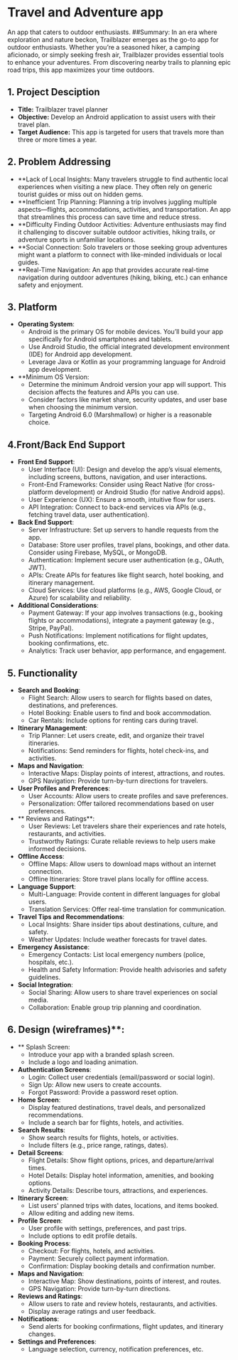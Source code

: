 # Travel and Adventure app
An app that caters to outdoor enthusiasts.
##Summary:
In an era where exploration and nature beckon, Trailblazer emerges as the go-to app for outdoor enthusiasts. Whether you’re a seasoned hiker, a camping aficionado, or simply seeking fresh air, Trailblazer provides essential tools to enhance your adventures. From discovering nearby trails to planning epic road trips, this app maximizes your time outdoors.
## 1. Project Desciption
* **Title:** Trailblazer travel planner
* **Objective:** Develop an Android application to assist users with their travel plan.
* **Target Audience:** This app is targeted for users that travels more than three or more times a year.
## 2. Problem Addressing
* **Lack of Local Insights: Many travelers struggle to find authentic local experiences when visiting a new place. They often rely on generic tourist guides or miss out on hidden gems.
* **Inefficient Trip Planning: Planning a trip involves juggling multiple aspects—flights, accommodations, activities, and transportation. An app that streamlines this process can save time and reduce stress.
* **Difficulty Finding Outdoor Activities: Adventure enthusiasts may find it challenging to discover suitable outdoor activities, hiking trails, or adventure sports in unfamiliar locations.
* **Social Connection: Solo travelers or those seeking group adventures might want a platform to connect with like-minded individuals or local guides.
* **Real-Time Navigation: An app that provides accurate real-time navigation during outdoor adventures (hiking, biking, etc.) can enhance safety and enjoyment.
## 3. Platform
* **Operating System**:
     * Android is the primary OS for mobile devices. You’ll build your app specifically for Android smartphones and tablets.
	 * Use Android Studio, the official integrated development environment (IDE) for Android app development.
	 * Leverage Java or Kotlin as your programming language for Android app development.
* **Minimum OS Version:	
     * Determine the minimum Android version your app will support. This decision affects the features and APIs you can use.
     * Consider factors like market share, security updates, and user base when choosing the minimum version.
     * Targeting Android 6.0 (Marshmallow) or higher is a reasonable choice.
## 4.Front/Back End Support
* **Front End Support**:
     * User Interface (UI): Design and develop the app’s visual elements, including screens, buttons, navigation, and user interactions.
	 * Front-End Frameworks: Consider using React Native (for cross-platform development) or Android Studio (for native Android apps).
	 * User Experience (UX): Ensure a smooth, intuitive flow for users.
	 * API Integration: Connect to back-end services via APIs (e.g., fetching travel data, user authentication).
* **Back End Support**:
     * Server Infrastructure: Set up servers to handle requests from the app.
	 * Database: Store user profiles, travel plans, bookings, and other data. Consider using Firebase, MySQL, or MongoDB.
     * Authentication: Implement secure user authentication (e.g., OAuth, JWT).
     * APIs: Create APIs for features like flight search, hotel booking, and itinerary management.
     * Cloud Services: Use cloud platforms (e.g., AWS, Google Cloud, or Azure) for scalability and reliability.
* **Additional Considerations**:
     * Payment Gateway: If your app involves transactions (e.g., booking flights or accommodations), integrate a payment gateway (e.g., Stripe, PayPal).
     * Push Notifications: Implement notifications for flight updates, booking confirmations, etc.
     * Analytics: Track user behavior, app performance, and engagement.
## 5. Functionality
* **Search and Booking**:
     * Flight Search: Allow users to search for flights based on dates, destinations, and preferences.
     * Hotel Booking: Enable users to find and book accommodation.
     * Car Rentals: Include options for renting cars during travel.
* **Itinerary Management**:
     * Trip Planner: Let users create, edit, and organize their travel itineraries.
     * Notifications: Send reminders for flights, hotel check-ins, and activities.
* **Maps and Navigation**:
     * Interactive Maps: Display points of interest, attractions, and routes.
     * GPS Navigation: Provide turn-by-turn directions for travelers.
* **User Profiles and Preferences**:
     * User Accounts: Allow users to create profiles and save preferences.
     * Personalization: Offer tailored recommendations based on user preferences.
* ** Reviews and Ratings**:
     * User Reviews: Let travelers share their experiences and rate hotels, restaurants, and activities.
     * Trustworthy Ratings: Curate reliable reviews to help users make informed decisions.
* **Offline Access**:
     * Offline Maps: Allow users to download maps without an internet connection.
     * Offline Itineraries: Store travel plans locally for offline access.
* **Language Support**:
     * Multi-Language: Provide content in different languages for global users.
     * Translation Services: Offer real-time translation for communication.
* **Travel Tips and Recommendations**:
     * Local Insights: Share insider tips about destinations, culture, and safety.
     * Weather Updates: Include weather forecasts for travel dates.
* **Emergency Assistance**:
     * Emergency Contacts: List local emergency numbers (police, hospitals, etc.).
     * Health and Safety Information: Provide health advisories and safety guidelines.
* **Social Integration**:
     * Social Sharing: Allow users to share travel experiences on social media.
     * Collaboration: Enable group trip planning and coordination.
## 6. Design (wireframes)**:
* ** Splash Screen:
     * Introduce your app with a branded splash screen.
     * Include a logo and loading animation.
* **Authentication Screens**:
     * Login: Collect user credentials (email/password or social login).
     * Sign Up: Allow new users to create accounts.
     * Forgot Password: Provide a password reset option.
* **Home Screen**:
     * Display featured destinations, travel deals, and personalized recommendations.
     * Include a search bar for flights, hotels, and activities.
* **Search Results**:
     * Show search results for flights, hotels, or activities.
     * Include filters (e.g., price range, ratings, dates).
* **Detail Screens**:
     * Flight Details: Show flight options, prices, and departure/arrival times.
     * Hotel Details: Display hotel information, amenities, and booking options.
     * Activity Details: Describe tours, attractions, and experiences.
* **Itinerary Screen**:
     * List users' planned trips with dates, locations, and items booked.
     * Allow editing and adding new items.
* **Profile Screen**:
     * User profile with settings, preferences, and past trips.
     * Include options to edit profile details.
* **Booking Process**:
     * Checkout: For flights, hotels, and activities.
     * Payment: Securely collect payment information.
     * Confirmation: Display booking details and confirmation number.
* **Maps and Navigation**:
     * Interactive Map: Show destinations, points of interest, and routes.
     * GPS Navigation: Provide turn-by-turn directions.
* **Reviews and Ratings**:
     * Allow users to rate and review hotels, restaurants, and activities.
     * Display average ratings and user feedback.
* **Notifications**:
     * Send alerts for booking confirmations, flight updates, and itinerary changes.
* **Settings and Preferences**:
     * Language selection, currency, notification preferences, etc.

